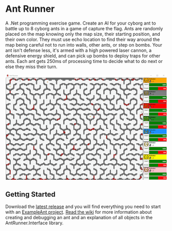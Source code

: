 # Ant Runner
A .Net programming exercise game. Create an AI for your cyborg ant to battle up to 8 cyborg ants in a game of capture the flag. Ants are randomly placed on the map knowing only the map size, their starting position, and their own color. They must use echo location to find their way around the map being careful not to run into walls, other ants, or step on bombs. Your ant isn't defense less, it's armed with a high powered laser cannon, a defensive energy shield, and can pick up bombs to deploy traps for other ants. Each ant gets 250ms of processing time to decide what to do next or else they miss their turn.

![Preview](https://github.com/GimpArm/AntRunner/raw/master/AntRunner-Preview.gif)

## Getting Started
Download the [latest release](https://github.com/GimpArm/AntRunner/releases/download/1.1.0.0/AntRunner-1.1.0.zip) and you will find everything you need to start with an [ExampleAnt project](bin/AntRunner-1.0.0.0/ExampleAnt). [Read the wiki](https://github.com/GimpArm/AntRunner/wiki) for more information about creating and debugging an ant and an explanation of all objects in the AntRunner.Interface library.

